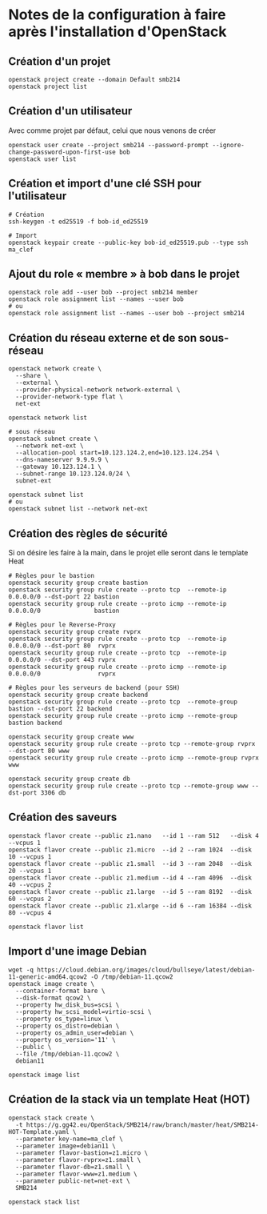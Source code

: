 Notes de la configuration à faire après l'installation d'OpenStack
==================================================================

## Création d'un projet

```
openstack project create --domain Default smb214
openstack project list
```

## Création d'un utilisateur

Avec comme projet par défaut, celui que nous venons de créer

```
openstack user create --project smb214 --password-prompt --ignore-change-password-upon-first-use bob
openstack user list
```

## Création et import d'une clé SSH pour l'utilisateur

```
# Création
ssh-keygen -t ed25519 -f bob-id_ed25519

# Import
openstack keypair create --public-key bob-id_ed25519.pub --type ssh ma_clef
```

## Ajout du role « membre » à bob dans le projet

```
openstack role add --user bob --project smb214 member
openstack role assignment list --names --user bob
# ou
openstack role assignment list --names --user bob --project smb214
```

## Création du réseau externe et de son sous-réseau

```
openstack network create \
  --share \
  --external \
  --provider-physical-network network-external \
  --provider-network-type flat \
  net-ext

openstack network list

# sous réseau
openstack subnet create \
  --network net-ext \
  --allocation-pool start=10.123.124.2,end=10.123.124.254 \
  --dns-nameserver 9.9.9.9 \
  --gateway 10.123.124.1 \
  --subnet-range 10.123.124.0/24 \
  subnet-ext

openstack subnet list
# ou
openstack subnet list --network net-ext
```

## Création des règles de sécurité

Si on désire les faire à la main, dans le projet elle seront dans le template Heat

```
# Règles pour le bastion
openstack security group create bastion
openstack security group rule create --proto tcp  --remote-ip 0.0.0.0/0 --dst-port 22 bastion
openstack security group rule create --proto icmp --remote-ip 0.0.0.0/0               bastion

# Règles pour le Reverse-Proxy
openstack security group create rvprx
openstack security group rule create --proto tcp  --remote-ip 0.0.0.0/0 --dst-port 80  rvprx
openstack security group rule create --proto tcp  --remote-ip 0.0.0.0/0 --dst-port 443 rvprx
openstack security group rule create --proto icmp --remote-ip 0.0.0.0/0                rvprx

# Règles pour les serveurs de backend (pour SSH)
openstack security group create backend
openstack security group rule create --proto tcp  --remote-group bastion --dst-port 22 backend
openstack security group rule create --proto icmp --remote-group bastion backend

openstack security group create www
openstack security group rule create --proto tcp --remote-group rvprx --dst-port 80 www
openstack security group rule create --proto icmp --remote-group rvprx www

openstack security group create db
openstack security group rule create --proto tcp --remote-group www --dst-port 3306 db

```

## Création des saveurs

```
openstack flavor create --public z1.nano   --id 1 --ram 512   --disk 4  --vcpus 1
openstack flavor create --public z1.micro  --id 2 --ram 1024  --disk 10 --vcpus 1
openstack flavor create --public z1.small  --id 3 --ram 2048  --disk 20 --vcpus 1
openstack flavor create --public z1.medium --id 4 --ram 4096  --disk 40 --vcpus 2
openstack flavor create --public z1.large  --id 5 --ram 8192  --disk 60 --vcpus 2
openstack flavor create --public z1.xlarge --id 6 --ram 16384 --disk 80 --vcpus 4

openstack flavor list
```

## Import d'une image Debian

```
wget -q https://cloud.debian.org/images/cloud/bullseye/latest/debian-11-generic-amd64.qcow2 -O /tmp/debian-11.qcow2
openstack image create \
  --container-format bare \
  --disk-format qcow2 \
  --property hw_disk_bus=scsi \
  --property hw_scsi_model=virtio-scsi \
  --property os_type=linux \
  --property os_distro=debian \
  --property os_admin_user=debian \
  --property os_version='11' \
  --public \
  --file /tmp/debian-11.qcow2 \
  debian11

openstack image list
```

## Création de la stack via un template Heat (HOT)

```
openstack stack create \
  -t https://g.gg42.eu/OpenStack/SMB214/raw/branch/master/heat/SMB214-HOT-Template.yaml \
  --parameter key-name=ma_clef \
  --parameter image=debian11 \
  --parameter flavor-bastion=z1.micro \
  --parameter flavor-rvprx=z1.small \
  --parameter flavor-db=z1.small \
  --parameter flavor-www=z1.medium \
  --parameter public-net=net-ext \
  SMB214

openstack stack list
```
